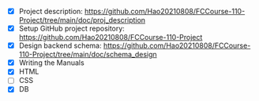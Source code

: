- [x] Project description: https://github.com/Hao20210808/FCCourse-110-Project/tree/main/doc/proj_description
- [x] Setup GitHub project repository: https://github.com/Hao20210808/FCCourse-110-Project
- [x] Design backend schema: https://github.com/Hao20210808/FCCourse-110-Project/tree/main/doc/schema_design
- [x] Writing the Manuals
- [x] HTML
- [ ] CSS
- [x] DB
